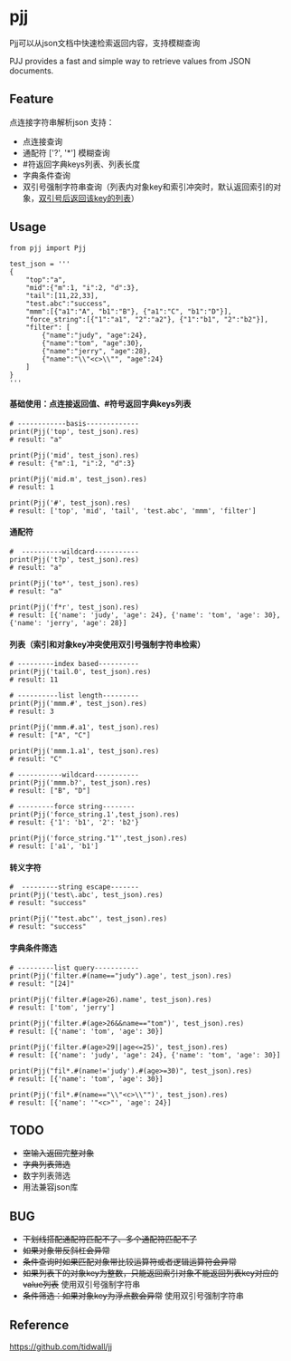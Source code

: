 # pjj
Pjj可以从json文档中快速检索返回内容，支持模糊查询

PJJ provides a fast and simple way to retrieve values from JSON documents.
    

## Feature
点连接字符串解析json
支持：    
- 点连接查询     
- 通配符 ['?', '*'] 模糊查询      
- #符返回字典keys列表、列表长度      
- 字典条件查询     
- 双引号强制字符串查询（列表内对象key和索引冲突时，默认返回索引的对象，[双引号后返回该key的列表](https://github.com/CtkGHoSt/pjj#%E5%88%97%E8%A1%A8%E7%B4%A2%E5%BC%95%E5%92%8C%E5%AF%B9%E8%B1%A1key%E5%86%B2%E7%AA%81%E4%BD%BF%E7%94%A8%E5%8F%8C%E5%BC%95%E5%8F%B7%E5%BC%BA%E5%88%B6%E5%AD%97%E7%AC%A6%E4%B8%B2%E6%A3%80%E7%B4%A2)）


## Usage

```
from pjj import Pjj

test_json = '''
{
    "top":"a", 
    "mid":{"m":1, "i":2, "d":3}, 
    "tail":[11,22,33], 
    "test.abc":"success", 
    "mmm":[{"a1":"A", "b1":"B"}, {"a1":"C", "b1":"D"}],
    "force_string":[{"1":"a1", "2":"a2"}, {"1":"b1", "2":"b2"}],
    "filter": [
        {"name":"judy", "age":24},
        {"name":"tom", "age":30},
        {"name":"jerry", "age":28},
        {"name":"\\"<c>\\"", "age":24}
    ]
}
''' 
```
#### **基础使用**：点连接返回值、#符号返回字典keys列表
```
# ------------basis-------------
print(Pjj('top', test_json).res)
# result: "a"

print(Pjj('mid', test_json).res)
# result: {"m":1, "i":2, "d":3}

print(Pjj('mid.m', test_json).res)
# result: 1

print(Pjj('#', test_json).res)
# result: ['top', 'mid', 'tail', 'test.abc', 'mmm', 'filter']
``` 
#### **通配符**
```
#  ----------wildcard-----------
print(Pjj('t?p', test_json).res)
# result: "a"

print(Pjj('to*', test_json).res)
# result: "a"

print(Pjj('f*r', test_json).res)
# result: [{'name': 'judy', 'age': 24}, {'name': 'tom', 'age': 30}, {'name': 'jerry', 'age': 28}]
```
#### **列表**（索引和对象key冲突使用双引号强制字符串检索）
```
# ---------index based----------
print(Pjj('tail.0', test_json).res)
# result: 11

# ----------list length---------
print(Pjj('mmm.#', test_json).res)
# result: 3

print(Pjj('mmm.#.a1', test_json).res)
# result: ["A", "C"]

print(Pjj('mmm.1.a1', test_json).res)
# result: "C"

# -----------wildcard-----------
print(Pjj('mmm.b?', test_json).res)
# result: ["B", "D"]

# ---------force string--------
print(Pjj('force_string.1',test_json).res)
# result: {'1': 'b1', '2': 'b2'}

print(Pjj('force_string."1"',test_json).res)
# result: ['a1', 'b1']

```
#### **转义字符**
```
#  ---------string escape-------
print(Pjj('test\.abc', test_json).res)
# result: "success"

print(Pjj('"test.abc"', test_json).res)
# result: "success"
```
#### **字典条件筛选**
```
# ---------list query-----------
print(Pjj('filter.#(name=="judy").age', test_json).res)
# result: "[24]"

print(Pjj('filter.#(age>26).name', test_json).res)
# result: ['tom', 'jerry']

print(Pjj('filter.#(age>26&&name=="tom")', test_json).res)
# result: [{'name': 'tom', 'age': 30}]

print(Pjj('filter.#(age>29||age<=25)', test_json).res)
# result: [{'name': 'judy', 'age': 24}, {'name': 'tom', 'age': 30}]

print(Pjj("fil*.#(name!='judy').#(age>=30)", test_json).res)
# result: [{'name': 'tom', 'age': 30}]

print(Pjj('fil*.#(name=="\\"<c>\\"")', test_json).res)
# result: [{'name': '"<c>"', 'age': 24}]
```

## TODO
- ~~空输入返回完整对象~~    
- ~~字典列表筛选~~  
- 数字列表筛选  
- 用法兼容json库
 


## BUG
- ~~下划线搭配通配符匹配不了、多个通配符匹配不了~~    
- ~~如果对象带反斜杠会异常~~
- ~~条件查询时如果匹配对象带比较运算符或者逻辑运算符会异常~~    
- ~~如果列表下的对象key为整数，只能返回索引对象不能返回列表key对应的value列表~~ 使用双引号强制字符串    
- ~~条件筛选：如果对象key为浮点数会异常~~ 使用双引号强制字符串     
## Reference
https://github.com/tidwall/jj
